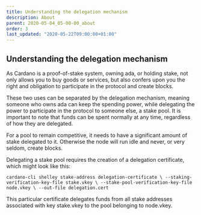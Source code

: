 ```yaml
---
title: Understanding the delegation mechanism
description: About
parent: 2020-05-04_05-00-00_about
order: 3
last_updated: "2020-05-22T09:00:00+01:00"
---
```

## Understanding the delegation mechanism

As Cardano is a proof-of-stake system, owning ada, or holding stake, not only allows you to buy goods or services, but also confers upon you the right and obligation to participate in the protocol and create blocks.

These two uses can be separated by the delegation mechanism, meaning someone who owns ada can keep the spending power, while delegating the power to participate in the protocol to someone else, a stake pool. It is important to note that funds can be spent normally at any time, regardless of how they are delegated.

For a pool to remain competitive, it needs to have a significant amount of stake delegated to it. Otherwise the node will run idle and never, or very seldom, create blocks.

Delegating a stake pool requires the creation of a delegation certificate, which might look like this:

`cardano-cli shelley stake-address delegation-certificate \
     --staking-verification-key-file stake.vkey \
     --stake-pool-verification-key-file node.vkey \
     --out-file delegation.cert`

This particular certificate delegates funds from all stake addresses associated with key stake.vkey to the pool belonging to node.vkey.
